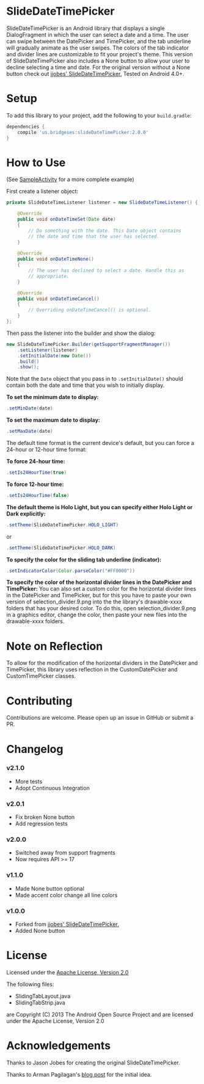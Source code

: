 SlideDateTimePicker
===================

SlideDateTimePicker is an Android library that displays a single 
DialogFragment in which the user can select a date and a time. 
The user can swipe between the DatePicker and TimePicker, and the tab 
underline will gradually animate as the user swipes. The colors of the 
tab indicator and divider lines are customizable to fit your project's 
theme.
This version of SlideDateTimePicker also includes a None button to allow 
your user to decline selecting a time and date. For the original 
version without a None button check out 
[jjobes' SlideDateTimePicker.](https://github.com/jjobes/SlideDateTimePicker) Tested on Android 4.0+.

<!--<img src="https://raw.github.com/jjobes/SlideDateTimePicker/master/screenshots/1.png" width="270" style="margin-right:10px;">
<img src="https://raw.github.com/jjobes/SlideDateTimePicker/master/screenshots/2.png" width="270">-->

Setup
=====

To add this library to your project, add the following to your `build.gradle`:

```groovy
dependencies {
    compile 'us.bridgeses:slideDateTimePicker:2.0.0'
}
```

How to Use
==========
(See [SampleActivity](https://github.com/jjobes/SlideDateTimePicker/blob/master/slideDateTimePickerSample/src/main/java/com/github/jjobes/slidedatetimepicker/sample/SampleActivity.java) for a more complete example)

First create a listener object:

```java
private SlideDateTimeListener listener = new SlideDateTimeListener() {

    @Override
    public void onDateTimeSet(Date date)
    {
        // Do something with the date. This Date object contains
        // the date and time that the user has selected.
    }
    
    @Override
    public void onDateTimeNone()
    {
        // The user has declined to select a date. Handle this as
        // appropriate.
    }

    @Override
    public void onDateTimeCancel()
    {
        // Overriding onDateTimeCancel() is optional.
    }
};
```

Then pass the listener into the builder and show the dialog:

```java
new SlideDateTimePicker.Builder(getSupportFragmentManager())
    .setListener(listener)
    .setInitialDate(new Date())
    .build()
    .show();
```

Note that the `Date` object that you pass in to `.setInitialDate()` should contain both the date and time that you wish to initially display.

**To set the minimum date to display:**

```java
.setMinDate(date)
```

**To set the maximum date to display:**
```java
.setMaxDate(date)
```

The default time format is the current device's default, but you can force a 24-hour or 12-hour time format:

**To force 24-hour time:**

```java
.setIs24HourTime(true)
```

**To force 12-hour time:**
```java
.setIs24HourTime(false)
```

**The default theme is Holo Light, but you can specify either Holo Light or Dark explicitly:**
```java
.setTheme(SlideDateTimePicker.HOLO_LIGHT)
```
or
```java
.setTheme(SlideDateTimePicker.HOLO_DARK)
```

**To specify the color for the sliding tab underline (indicator):**
```java
.setIndicatorColor(Color.parseColor("#FF0000"))
```

**To specify the color of the horizontal divider lines in the DatePicker and TimePicker:**
You can also set a custom color for the horizontal divider lines in the DatePicker and TimePicker, but for this you have to paste your own version of selection_divider.9.png into the the library's drawable-xxxx folders that has your desired color. To do this, open selection_divider.9.png in a graphics editor, change the color, then paste your new files into the drawable-xxxx folders.

Note on Reflection
==================
To allow for the modification of the horizontal dividers in the DatePicker and TimePicker, this library uses reflection in the CustomDatePicker and CustomTimePicker classes.

Contributing
============
Contributions are welcome. Please open up an issue in GitHub or submit a PR.

Changelog
=========

### v2.1.0

* More tests
* Adopt Continuous Integration

### v2.0.1

* Fix broken None button
* Add regression tests

### v2.0.0

* Switched away from support fragments
* Now requires API >= 17

### v1.1.0

* Made None button optional
* Made accent color change all line colors

### v1.0.0

* Forked from [jjobes' SlideDateTimePicker.](https://github.com/jjobes/SlideDateTimePicker)
* Added None button

License
=======
Licensed under the [Apache License, Version 2.0](http://www.apache.org/licenses/LICENSE-2.0.html)

The following files:

* SlidingTabLayout.java
* SlidingTabStrip.java 

are Copyright (C) 2013 The Android Open Source Project and are licensed under the Apache License, Version 2.0

Acknowledgements
================
Thanks to Jason Jobes for creating the original SlideDateTimePicker.

Thanks to Arman Pagilagan's [blog post](http://armanpagilagan.blogspot.com/2014/05/creating-custom-date-and-time-picker-in.html) for the initial idea.
